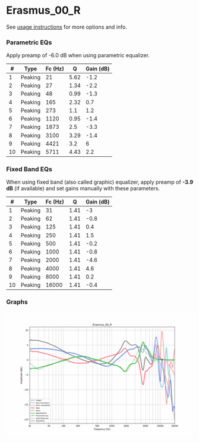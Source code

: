 # Erasmus_00_R
See [usage instructions](https://github.com/jaakkopasanen/AutoEq#usage) for more options and info.

### Parametric EQs
Apply preamp of -6.0 dB when using parametric equalizer.

|   # | Type    |   Fc (Hz) |    Q |   Gain (dB) |
|-----|---------|-----------|------|-------------|
|   1 | Peaking |        21 | 5.62 |        -1.2 |
|   2 | Peaking |        27 | 1.34 |        -2.2 |
|   3 | Peaking |        48 | 0.99 |        -1.3 |
|   4 | Peaking |       165 | 2.32 |         0.7 |
|   5 | Peaking |       273 | 1.1  |         1.2 |
|   6 | Peaking |      1120 | 0.95 |        -1.4 |
|   7 | Peaking |      1873 | 2.5  |        -3.3 |
|   8 | Peaking |      3100 | 3.29 |        -1.4 |
|   9 | Peaking |      4421 | 3.2  |         6   |
|  10 | Peaking |      5711 | 4.43 |         2.2 |

### Fixed Band EQs
When using fixed band (also called graphic) equalizer, apply preamp of **-3.9 dB** (if available) and set gains manually with these parameters.

|   # | Type    |   Fc (Hz) |    Q |   Gain (dB) |
|-----|---------|-----------|------|-------------|
|   1 | Peaking |        31 | 1.41 |        -3   |
|   2 | Peaking |        62 | 1.41 |        -0.8 |
|   3 | Peaking |       125 | 1.41 |         0.4 |
|   4 | Peaking |       250 | 1.41 |         1.5 |
|   5 | Peaking |       500 | 1.41 |        -0.2 |
|   6 | Peaking |      1000 | 1.41 |        -0.8 |
|   7 | Peaking |      2000 | 1.41 |        -4.6 |
|   8 | Peaking |      4000 | 1.41 |         4.6 |
|   9 | Peaking |      8000 | 1.41 |         0.2 |
|  10 | Peaking |     16000 | 1.41 |        -0.4 |

### Graphs
![](./Erasmus_00_R.png)
